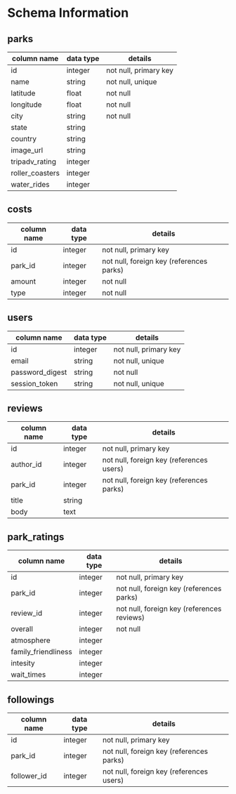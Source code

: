 # Schema Information

## parks
column name          | data type | details
---------------------|-----------|-----------------------
id                   | integer   | not null, primary key
name                 | string    | not null, unique
latitude             | float     | not null
longitude            | float     | not null
city                 | string    | not null
state                | string    |
country              | string    |
image_url            | string    |
tripadv_rating       | integer   |
roller_coasters      | integer   |
water_rides          | integer   |

## costs
column name | data type | details
------------|-----------|-----------------------
id          | integer   | not null, primary key
park_id     | integer   | not null, foreign key (references parks)
amount      | integer   | not null
type        | integer   | not null

## users
column name     | data type | details
----------------|-----------|-----------------------
id              | integer   | not null, primary key
email           | string    | not null, unique
password_digest | string    | not null
session_token   | string    | not null, unique

## reviews
column name         | data type | details
--------------------|-----------|-----------------------
id                  | integer   | not null, primary key
author_id           | integer   | not null, foreign key (references users)
park_id             | integer   | not null, foreign key (references parks)
title               | string    |
body                | text      |

## park_ratings
column name         | data type | details
--------------------|-----------|--------------------------
id                  | integer   | not null, primary key
park_id             | integer   | not null, foreign key (references parks)
review_id           | integer   | not null, foreign key (references reviews)
overall             | integer   | not null
atmosphere          | integer   |
family_friendliness | integer   |
intesity            | integer   |
wait_times          | integer   |


## followings
column name | data type | details
------------|-----------|-----------------------
id          | integer   | not null, primary key
park_id     | integer   | not null, foreign key (references parks)
follower_id | integer   | not null, foreign key (references users)
